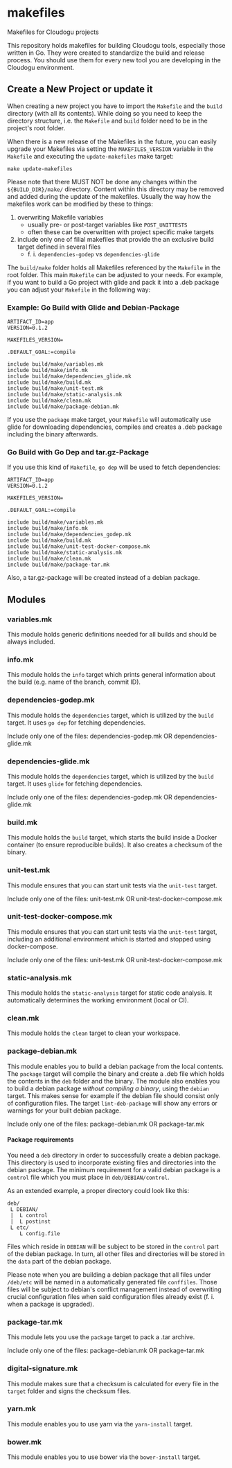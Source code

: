 # makefiles
Makefiles for Cloudogu projects

This repository holds makefiles for building Cloudogu tools, especially those written in Go. They were created to standardize the build and release process. You should use them for every new tool you are developing in the Cloudogu environment.

## Create a New Project or update it

When creating a new project you have to import the `Makefile` and the `build` directory (with all its contents). While doing so you need to keep the directory structure, i.e. the `Makefile` and `build` folder need to be in the project's root folder.

When there is a new release of the Makefiles in the future, you can easily upgrade your Makefiles via setting the `MAKEFILES_VERSION` variable in the `Makefile` and executing the `update-makefiles` make target:

```
make update-makefiles
```

Please note that there MUST NOT be done any changes within the `${BUILD_DIR}/make/` directory. Content within this directory may be removed and added during the update of the makefiles. Usually the way how the makefiles work can be modified by these to things:

1. overwriting Makefile variables
   - usually pre- or post-target variables like `POST_UNITTESTS`
   - often these can be overwritten with project specific make targets 
1. include only one of filial makefiles that provide the an exclusive build target defined in several files
   - f. i. `dependencies-godep` vs `dependencies-glide`

The `build/make` folder holds all Makefiles referenced by the `Makefile` in the root folder. This main `Makefile` can be adjusted to your needs. For example, if you want to build a Go project with glide and pack it into a .deb package you can adjust your `Makefile` in the following way:

### Example: Go Build with Glide and Debian-Package
```
ARTIFACT_ID=app
VERSION=0.1.2

MAKEFILES_VERSION= 

.DEFAULT_GOAL:=compile

include build/make/variables.mk
include build/make/info.mk
include build/make/dependencies_glide.mk
include build/make/build.mk
include build/make/unit-test.mk
include build/make/static-analysis.mk
include build/make/clean.mk
include build/make/package-debian.mk

```

If you use the `package` make target, your `Makefile` will automatically use glide for downloading dependencies, compiles and creates a .deb package including the binary afterwards.

### Go Build with Go Dep and tar.gz-Package
If you use this kind of `Makefile`, `go dep` will be used to fetch dependencies:

```
ARTIFACT_ID=app
VERSION=0.1.2

MAKEFILES_VERSION= 

.DEFAULT_GOAL:=compile

include build/make/variables.mk
include build/make/info.mk
include build/make/dependencies_godep.mk
include build/make/build.mk
include build/make/unit-test-docker-compose.mk
include build/make/static-analysis.mk
include build/make/clean.mk
include build/make/package-tar.mk
```

Also, a tar.gz-package will be created instead of a debian package.

## Modules

### variables.mk

This module holds generic definitions needed for all builds and should be always included.

### info.mk

This module holds the `info` target which prints general information about the build (e.g. name of the branch, commit ID).

### dependencies-godep.mk

This module holds the `dependencies` target, which is utilized by the `build` target. It uses `go dep` for fetching dependencies.

Include only one of the files: dependencies-godep.mk OR dependencies-glide.mk

### dependencies-glide.mk

This module holds the `dependencies` target, which is utilized by the `build` target. It uses `glide` for fetching dependencies.

Include only one of the files: dependencies-godep.mk OR dependencies-glide.mk

### build.mk

This module holds the `build` target, which starts the build inside a Docker container (to ensure reproducible builds). It also creates a checksum of the binary.

### unit-test.mk

This module ensures that you can start unit tests via the `unit-test` target.

Include only one of the files: unit-test.mk OR unit-test-docker-compose.mk

### unit-test-docker-compose.mk

This module ensures that you can start unit tests via the `unit-test` target, including an additional environment which is started and stopped using docker-compose.

Include only one of the files: unit-test.mk OR unit-test-docker-compose.mk

### static-analysis.mk

This module holds the `static-analysis` target for static code analysis. It automatically determines the working environment (local or CI).

### clean.mk

This module holds the `clean` target to clean your workspace.

### package-debian.mk

This module enables you to build a debian package from the local contents. The `package` target will compile the binary and create a .deb file which holds the contents in the `deb` folder and the binary.
The module also enables you to build a debian package *without compiling a binary*, using the `debian` target. This makes sense for example if the debian file should consist only of configuration files.
The target `lint-deb-package` will show any errors or warnings for your built debian package.

Include only one of the files: package-debian.mk OR package-tar.mk

#### Package requirements

You need a `deb` directory in order to successfully create a debian package. This directory is used to incorporate existing files and directories into the debian package. The minimum requirement for a valid debian package is a `control` file which you must place in `deb/DEBIAN/control`.

As an extended example, a proper directory could look like this:

```
deb/
 L DEBIAN/
 |  L control
 |  L postinst
 L etc/ 
    L config.file
```

Files which reside in `DEBIAN` will be subject to be stored in the `control` part of the debian package.
In turn, all other files and directories will be stored in the `data` part of the debian package. 

Please note when you are building a debian package that all files under `/deb/etc` will be named in a automatically generated file `conffiles`. Those files will be subject to debian's conflict management instead of overwriting crucial configuration files when said configuration files already exist (f. i. when a package is upgraded).

 

### package-tar.mk

This module lets you use the `package` target to pack a .tar archive.

Include only one of the files: package-debian.mk OR package-tar.mk

### digital-signature.mk

This module makes sure that a checksum is calculated for every file in the `target` folder and signs the checksum files.

### yarn.mk

This module enables you to use yarn via the `yarn-install` target.

### bower.mk

This module enables you to use bower via the `bower-install` target.
